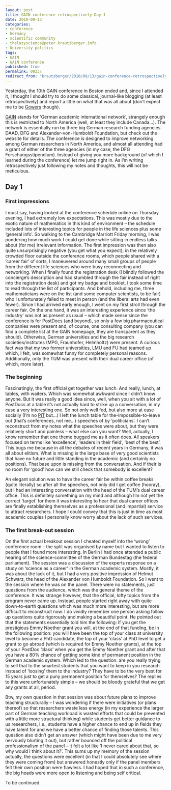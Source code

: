 ```yaml
---
layout: post
title: GAIN conference retrospectively Day 1
date: 2010-09-13
categories:
- conference
- Germany
- scientific community
- thelazyscience@peter.krautzberger.info
- University politics
tags:
- GAIN
- GAIN conference
published: true
permalink: 0033/
redirect_from: "krautzberger/2010/09/13/gain-conference-retrospectively-day-1/"
---
```


Yesterday, the 10th <span class="caps">GAIN</span> conference in Boston ended and, since I attended it, I thought I should try to do some classical, journal-like blogging (at least retrospectively) and report a little on what that was all about (don’t expect me to be [Gowers](http://gowers.wordpress.com/2010/09/02/icm2010-final-post/) though).

[<span class="caps">GAIN</span>](http://www.gain-network.org/) stands for ‘German academic international network’, strangely enough this is restricted to North America (well, at least they include Canada…). The network is essentially run by three big German research funding agencies <span class="caps">DAAD</span>, <span class="caps">DFG</span> and Alexander-von-Humboldt Foundation, but check out the website for details. The conference is designed to improve networking among German researchers in North America, and almost all attending had a grant of either of the three agencies (in my case, the <span class="caps">DFG</span> Forschungsstipendium). Instead of giving you more background (of which I learned during the conference) let me jump right in. As I’m writing retrospectively just following my notes and thoughts, this will not be meticulous.

## Day 1

### First impressions

I must say, having looked at the conference schedule online on Thursday evening, I had extremely low expectations. This was mostly due to the exotic nature of mathematics in this kind of environment – the schedule included lots of interesting topics for people in the life sciences plus some ‘general info’. So walking to the Cambridge Marriott Friday morning, I was pondering how much work I could get done while sitting in endless talks about (for me) irrelevant information. The first impression was then also quite unsurprisingly negative (you get what you expect); in the relatively crowded floor outside the conference rooms, which people shared with a ‘career fair’ of sorts, I maneuvered around many small groups of people from the different life sciences who were busy reconnecting and networking. When I finally found the registration desk (I blindly followed the concierge’s description and had stumbled through the fair instead of right into the registration desk) and got my badge and booklet, I took some time to read through the list of participants. And behold, including me, three mathematicians were on the list (and some computer scientists, to be fair) who I unfortunately failed to meet in person (and the liberal arts had even fewer). Since I had arrived early enough, I went on my first stroll through the career fair. On the one hand, it was an interesting experience since ‘the industry’ was not as present as usual – which made sense since the conference is for PostDocs (and beyond), so only a few big pharmaceutical companies were present and, of course, one consulting company (you can find a complete list at the <span class="caps">GAIN</span> homepage, they are transparent as they should). Otherwise, German universities and the big research societies/institutes (<span class="caps">MPG</span>, Fraunhofer, Helmholtz) were present. A curious fact was that my two former universities, <span class="caps">LMU</span> and FU had teamed up which, I felt, was somewhat funny for completely personal reasons. Additionally, only the <span class="caps">TUM</span> was present with their dual career office (of which, more later).

### The beginning

Fascinatingly, the first official get together was lunch. And really, lunch, at tables, with waiters. Which was somewhat awkward since I didn’t know anyone. But it was really a good idea since, well, when you sit with a lot of PostDocs at a table it’s not actually hard to strike up a conversation, in my case a very interesting one. So not only well fed, but also more at ease socially (I’m no [PiT](http://trainingprofessor.blogspot.com/2008/11/some-questions-answered.html) but…) I left the lunch table for the-impossible-to-leave out (that’s conferences, not me…) speeches of by ‘politicians’. I can’t reconstruct from my notes what the speeches were about, but they were relatively short and painless – what else can you want? Well, actually, I know remember that one theme bugged me as it often does. All speakers focused on terms like ‘excellence’, ‘leaders in their field’, ‘best of the best’. This bugs me because in all the debates of recent years in Germany, it was all about elitism. What is missing is the large base of very good scientists that have no future and little standing in the academic (and certainly no positions). That base upon is missing from the conversation. And if their is no room for ‘good’ how can we still check that somebody is excellent?

An elegant solution was to have the career fair be within coffee breaks (quite literally) so after all the speeches, not only did I get coffee (hooray), but I had an interesting conversation with the head of the TUM’s dual career office. This is definitely something on my mind and although I’m not yet the correct ‘target’ for them it was interesting to hear that dual career offices are finally establishing themselves as a professional (and impartial) service to attract researchers. I hope I could convey that this is just in time as most academic couples I personally know worry about the lack of such services.

### The first break-out session

On the first actual breakout session I cheated myself into the ‘wrong’ conference room – the split was organised by name but I wanted to listen to people that I found more interesting. In Berlin I had once attended a public hearing of the science-committee of the German Bundestag (the federal parliament). The session was a discussion of the experts response on a study on ‘science as a career’ in the German academic system. Mostly, it was about the lack of it, but I had a very positive impression of Helmut Schwarz, the head of the Alexander von Humboldt Foundation. So I went to the session where he was on the panel. There were no statements, just questions from the audience, which was the general theme of the conference. It was strange however, that the official, lofty topics from the program never came up. Instead, people started right away with quite down-to-earth questions which was much more interesting, but are more difficult to reconstruct now. I do vividly remember one person asking follow up questions quite rigorously and making a beautiful point. He pointed out that the statements essentially told him the following: If you get the prestigious Emmy Noether grant you will, at the end of that funding, be in the following position: you will have been the top of your class at university level to become a PhD candidate, the top of your ‘class’ at PhD level to get a grant to go abroad (which is required for Emmy Noether grants), at the top of your PostDoc ‘class’ when you get the Emmy Noether grant and after that you have a 80% chance of getting some kind of permanent position in the German academic system. Which led to the question: are you really trying to sell that to the smartest students that you want to keep in you research instead of ‘loosing’ them to the industry? They have to be the very best for 15 years just to get a puny permanent position for themselves? The replies to this were unfortunately simple – we should be bloody grateful that we get any grants at all, period.

Btw, my own question in that session was about future plans to improve teaching structurally – I was wondering if there were initiatives (or plans thereof) so that researchers waste less energy (in my experience the larger part of German teaching workload is wasted efforts that could be prevented with a little more structural thinking) while students get better guidance to us researchers, i.e., students have a higher chance to end up in fields they have talent for and we have a better chance of finding those talents. This question also didn’t get an answer (which might have been due to me very nervously blurting it out), but rather bounced off the political professionalism of the panel – it felt a lot like ‘I never cared about that, so why would I think about it?’. This sums up my memory of the session actually, the questions were excellent (in that I could absolutely see where they were coming from) but answered honestly only if the panel members felt their own position were flawless. I had hoped that in such a conference, the big heads were more open to listening and being self critical.

To be continued.
